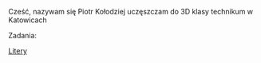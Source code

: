 Cześć,
nazywam się Piotr Kołodziej uczęszczam do 3D klasy technikum w Katowicach

Zadania:

<a href='https://pksltzn.github.io/Zadanie/'>Litery</a>
